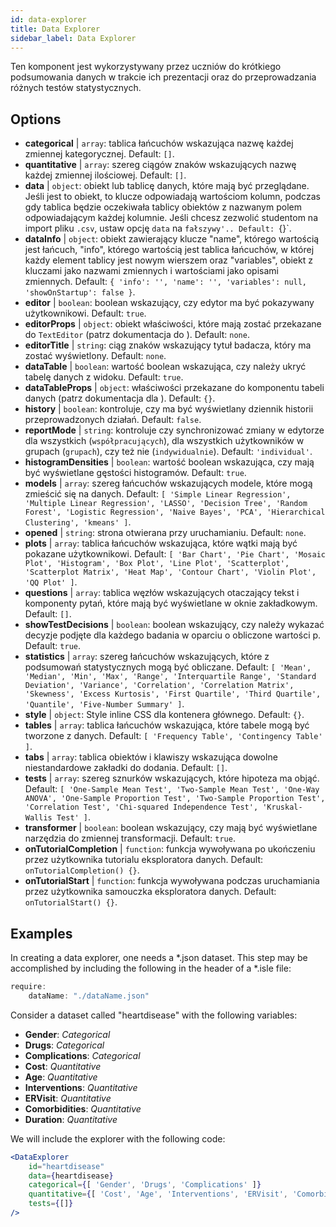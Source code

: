 ```yaml
---
id: data-explorer 
title: Data Explorer
sidebar_label: Data Explorer
---
```


Ten komponent jest wykorzystywany przez uczniów do krótkiego podsumowania danych w trakcie ich prezentacji oraz do przeprowadzania różnych testów statystycznych.

## Options

* __categorical__ | `array`: tablica łańcuchów wskazująca nazwę każdej zmiennej kategorycznej. Default: `[]`.
* __quantitative__ | `array`: szereg ciągów znaków wskazujących nazwę każdej zmiennej ilościowej. Default: `[]`.
* __data__ | `object`: obiekt lub tablicę danych, które mają być przeglądane. Jeśli jest to obiekt, to klucze odpowiadają wartościom kolumn, podczas gdy tablica będzie oczekiwała tablicy obiektów z nazwanym polem odpowiadającym każdej kolumnie. Jeśli chcesz zezwolić studentom na import pliku `.csv`, ustaw opcję `data` na `fałszywy'.. Default: `{}`.
* __dataInfo__ | `object`: obiekt zawierający klucze \"name\", którego wartością jest łańcuch, \"info\", którego wartością jest tablica łańcuchów, w której każdy element tablicy jest nowym wierszem oraz \"variables\", obiekt z kluczami jako nazwami zmiennych i wartościami jako opisami zmiennych. Default: `{
  'info': '',
  'name': '',
  'variables': null,
  'showOnStartup': false
}`.
* __editor__ | `boolean`: boolean wskazujący, czy edytor ma być pokazywany użytkownikowi. Default: `true`.
* __editorProps__ | `object`: obiekt właściwości, które mają zostać przekazane do `TextEditor` (patrz dokumentacja do <TextEditor />). Default: `none`.
* __editorTitle__ | `string`: ciąg znaków wskazujący tytuł badacza, który ma zostać wyświetlony. Default: `none`.
* __dataTable__ | `boolean`: wartość boolean wskazująca, czy należy ukryć tabelę danych z widoku. Default: `true`.
* __dataTableProps__ | `object`: właściwości przekazane do komponentu tabeli danych (patrz dokumentacja dla <DataTable />). Default: `{}`.
* __history__ | `boolean`: kontroluje, czy ma być wyświetlany dziennik historii przeprowadzonych działań. Default: `false`.
* __reportMode__ | `string`: kontroluje czy synchronizować zmiany w edytorze dla wszystkich (`współpracujących`), dla wszystkich użytkowników w grupach (`grupach`), czy też nie (`indywidualnie`). Default: `'individual'`.
* __histogramDensities__ | `boolean`: wartość boolean wskazująca, czy mają być wyświetlane gęstości histogramów. Default: `true`.
* __models__ | `array`: szereg łańcuchów wskazujących modele, które mogą zmieścić się na danych. Default: `[
  'Simple Linear Regression',
  'Multiple Linear Regression',
  'LASSO',
  'Decision Tree',
  'Random Forest',
  'Logistic Regression',
  'Naive Bayes',
  'PCA',
  'Hierarchical Clustering',
  'kmeans'
]`.
* __opened__ | `string`: strona otwierana przy uruchamianiu. Default: `none`.
* __plots__ | `array`: tablica łańcuchów wskazująca, które wątki mają być pokazane użytkownikowi. Default: `[
  'Bar Chart',
  'Pie Chart',
  'Mosaic Plot',
  'Histogram',
  'Box Plot',
  'Line Plot',
  'Scatterplot',
  'Scatterplot Matrix',
  'Heat Map',
  'Contour Chart',
  'Violin Plot',
  'QQ Plot'
]`.
* __questions__ | `array`: tablica węzłów wskazujących otaczający tekst i komponenty pytań, które mają być wyświetlane w oknie zakładkowym. Default: `[]`.
* __showTestDecisions__ | `boolean`: boolean wskazujący, czy należy wykazać decyzje podjęte dla każdego badania w oparciu o obliczone wartości p. Default: `true`.
* __statistics__ | `array`: szereg łańcuchów wskazujących, które z podsumowań statystycznych mogą być obliczane. Default: `[
  'Mean',
  'Median',
  'Min',
  'Max',
  'Range',
  'Interquartile Range',
  'Standard Deviation',
  'Variance',
  'Correlation',
  'Correlation Matrix',
  'Skewness',
  'Excess Kurtosis',
  'First Quartile',
  'Third Quartile',
  'Quantile',
  'Five-Number Summary'
]`.
* __style__ | `object`: Style inline CSS dla kontenera głównego. Default: `{}`.
* __tables__ | `array`: tablica łańcuchów wskazująca, które tabele mogą być tworzone z danych. Default: `[
  'Frequency Table',
  'Contingency Table'
]`.
* __tabs__ | `array`: tablica obiektów i klawiszy wskazująca dowolne niestandardowe zakładki do dodania. Default: `[]`.
* __tests__ | `array`: szereg sznurków wskazujących, które hipoteza ma objąć. Default: `[
  'One-Sample Mean Test',
  'Two-Sample Mean Test',
  'One-Way ANOVA',
  'One-Sample Proportion Test',
  'Two-Sample Proportion Test',
  'Correlation Test',
  'Chi-squared Independence Test',
  'Kruskal-Wallis Test'
]`.
* __transformer__ | `boolean`: boolean wskazujący, czy mają być wyświetlane narzędzia do zmiennej transformacji. Default: `true`.
* __onTutorialCompletion__ | `function`: funkcja wywoływana po ukończeniu przez użytkownika tutorialu eksploratora danych. Default: `onTutorialCompletion() {}`.
* __onTutorialStart__ | `function`: funkcja wywoływana podczas uruchamiania przez użytkownika samouczka eksploratora danych. Default: `onTutorialStart() {}`.


## Examples

In creating a data explorer, one needs a *.json dataset. This step may be accomplished by including the following in the header of a *.isle file:

```js
require:
    dataName: "./dataName.json"
```

Consider a dataset called "heartdisease" with the following variables:
* __Gender__: _Categorical_
* __Drugs__: _Categorical_
* __Complications__: _Categorical_
* __Cost__: _Quantitative_
* __Age__: _Quantitative_
* __Interventions__: _Quantitative_
* __ERVisit__: _Quantitative_
* __Comorbidities__: _Quantitative_
* __Duration__: _Quantitative_

We will include the explorer with the following code:

```jsx live
<DataExplorer 
    id="heartdisease"
    data={heartdisease} 
    categorical={[ 'Gender', 'Drugs', 'Complications' ]}
    quantitative={[ 'Cost', 'Age', 'Interventions', 'ERVisit', 'Comorbidities', 'Duration' ]}
    tests={[]}
/>
```



